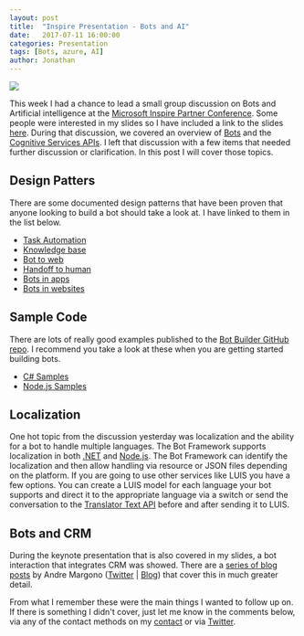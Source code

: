 ```yaml
---
layout: post
title:  "Inspire Presentation - Bots and AI"
date:   2017-07-11 16:00:00
categories: Presentation
tags: [Bots, azure, AI]
author: Jonathan
---
```

![](//btco.azureedge.net/presentations/AIPresentation.jpg)

This week I had a chance to lead a small group discussion on Bots and Artificial intelligence at the [Microsoft Inspire Partner Conference](//partner.microsoft.com/en-us/inspire). Some people were interested in my slides so I have included a link to the slides [here](//btco.azureedge.net/presentations/AIPresentation.pptx). During that discussion, we covered an overview of [Bots](//dev.botframework.com/) and the [Cognitive Services APIs](//azure.microsoft.com/en-us/services/cognitive-services/). I left that discussion with a few items that needed further discussion or clarification. In this post I will cover those topics.

## Design Patters
There are some documented design patterns that have been proven that anyone looking to build a bot should take a look at. I have linked to them in the list below.
* [Task Automation](//docs.microsoft.com/en-us/bot-framework/bot-design-pattern-task-automation)
* [Knowledge base](//docs.microsoft.com/en-us/bot-framework/bot-design-pattern-knowledge-base)
* [Bot to web](//docs.microsoft.com/en-us/bot-framework/bot-design-pattern-integrate-browser)
* [Handoff to human](//docs.microsoft.com/en-us/bot-framework/bot-design-pattern-handoff-human)
* [Bots in apps](//docs.microsoft.com/en-us/bot-framework/bot-design-pattern-embed-app)
* [Bots in websites](//docs.microsoft.com/en-us/bot-framework/bot-design-pattern-embed-web-site)

## Sample Code
There are lots of really good examples published to the [Bot Builder GitHub repo](//github.com/Microsoft/BotBuilder). I recommend you take a look at these when you are getting started building bots.
* [C# Samples](//github.com/Microsoft/BotBuilder/tree/master/CSharp/Samples)
* [Node.js Samples](//github.com/Microsoft/BotBuilder/tree/master/Node/examples)

## Localization
One hot topic from the discussion yesterday was localization and the ability for a bot to handle multiple languages. The Bot Framework supports localization in both [.NET](//docs.microsoft.com/en-us/bot-framework/dotnet/bot-builder-dotnet-formflow-localize) and [Node.js](//docs.microsoft.com/en-us/bot-framework/nodejs/bot-builder-nodejs-localization). The Bot Framework can identify the localization and then allow handling via resource or JSON files depending on the platform. If you are going to use other services like LUIS you have a few options. You can create a LUIS model for each language your bot supports and direct it to the appropriate language via a switch or send the conversation to the [Translator Text API](//azure.microsoft.com/en-us/services/cognitive-services/translator-text-api/) before and after sending it to LUIS.

## Bots and CRM
During the keynote presentation that is also covered in my slides, a bot interaction that integrates CRM was showed.  There are a [series of blog posts](//community.dynamics.com/crm/b/workandstudybook/archive/2016/09/04/crm-chat-bot-part-1-getting-started-with-microsoft-bot-framework) by Andre Margono ([Twitter](//twitter.com/andz_88) | [Blog](//andz88.wordpress.com/)) that cover this in much greater detail.  

From what I remember these were the main things I wanted to follow up on. If there is something I didn't cover, just let me know in the comments below, via any of the contact methods on my [contact](./contact.html) or via [Twitter](//twitter.com/jgardner04).
